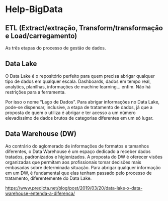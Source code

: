# Help-BigData

## **ETL** (Extract/extração, Transform/transformação e Load/carregamento)
As três etapas do processo de gestão de dados.


## Data Lake
O Data Lake é o repositório perfeito para quem precisa abrigar qualquer tipo de dados em qualquer escala. Dashboards, dados em tempo real, analytics, planilhas, informações de machine learning… enfim. Não há restrições para a ferramenta.

Por isso o nome “Lago de Dados”. Para abrigar informações no Data Lake, pode-se dispensar, inclusive, a etapa de tratamento de dados, já que a proposta de quem o utiliza é abrigar e ter acesso a um número elevadíssimo de dados brutos de categorias diferentes em um só lugar.

## Data Warehouse (DW)
Ao contrário do aglomerado de informações de formatos e tamanhos diferentes, o Data Warehouse é um espaço dedicado a receber dados tratados, padronizados e higienizados. A proposta do DW é oferecer visões organizadas que permitam aos profissionais tomar decisões mais embasadas sobre determinada situação. Para abrigar qualquer informação em um DW, é fundamental que elas tenham passado pelo processo de tratamento, diferentemente do Data Lake.

<https://www.predicta.net/blog/post/2019/03/20/data-lake-x-data-warehouse-entenda-a-diferenca/>

